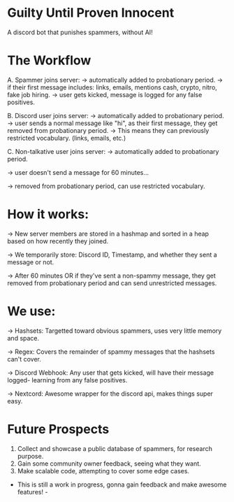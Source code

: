 # Guilty Until Proven Innocent

A discord bot that punishes spammers, without AI!

# The Workflow
A. Spammer joins server:
-> automatically added to probationary period.
-> if their first message includes: links, emails, mentions cash, crypto, nitro, fake job hiring.
-> user gets kicked, message is logged for any false positives.

B. Discord user joins server:
-> automatically added to probationary period.
-> user sends a normal message like "hi", as their first message, they get removed from probationary period.
-> This means they can previously restricted vocabulary. (links, emails, etc.)

C. Non-talkative user joins server:
-> automatically added to probationary period.

-> user doesn't send a message for 60 minutes...

-> removed from probationary period, can use restricted vocabulary.

# How it works:
-> New server members are stored in a hashmap and sorted in a heap based on how recently they joined.

-> We temporarily store: Discord ID, Timestamp, and whether they sent a message or not.

-> After 60 minutes OR if they've sent a non-spammy message, they get removed from probationary period and can send unrestricted messages.

# We use:
-> Hashsets: Targetted toward obvious spammers, uses very little memory and space.

-> Regex: Covers the remainder of spammy messages that the hashsets can't cover.

-> Discord Webhook: Any user that gets kicked, will have their message logged- learning from any false positives.

-> Nextcord: Awesome wrapper for the discord api, makes things super easy.

# Future Prospects
1. Collect and showcase a public database of spammers, for research purpose.
2. Gain some community owner feedback, seeing what they want.
3. Make scalable code, attempting to cover some edge cases.

- This is still a work in progress, gonna gain feedback and make awesome features! -
